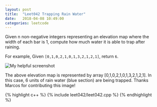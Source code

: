 ```yaml
---
layout: post
title:  "Leet042 Trapping Rain Water"
date:   2018-04-08 10:49:00
categories: leetcode
---
```

Given n non-negative integers representing an elevation map where the width of each bar is 1, compute how much water it is able to trap after raining.

For example, 
Given `[0,1,0,2,1,0,1,3,2,1,2,1]`, return `6`.

![My helpful screenshot](https://leetcode.com/static/images/problemset/rainwatertrap.png)

The above elevation map is represented by array [0,1,0,2,1,0,1,3,2,1,2,1]. In this case, 6 units of rain water (blue section) are being trapped. Thanks Marcos for contributing this image!

{% highlight c++ %}
    {% include leet042/leet042.cpp %}
{% endhighlight %}